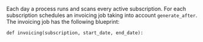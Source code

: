Each day a process runs and scans every active subscription. For each subscription schedules an invoicing job taking into account `generate_after`. The invoicing job has the following blueprint:
```
def invoicing(subscription, start_date, end_date):
```
